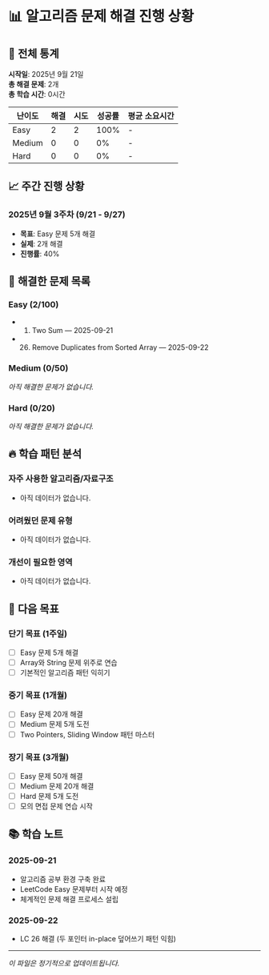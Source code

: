 # 📊 알고리즘 문제 해결 진행 상황

## 🎯 전체 통계

**시작일**: 2025년 9월 21일  
**총 해결 문제**: 2개  
**총 학습 시간**: 0시간  

| 난이도 | 해결 | 시도 | 성공률 | 평균 소요시간 |
|--------|------|------|--------|---------------|
| Easy   | 2    | 2    | 100%   | -             |
| Medium | 0    | 0    | 0%     | -             |
| Hard   | 0    | 0    | 0%     | -             |

## 📈 주간 진행 상황

### 2025년 9월 3주차 (9/21 - 9/27)
- **목표**: Easy 문제 5개 해결
- **실제**: 2개 해결
- **진행률**: 40%

## 📝 해결한 문제 목록

### Easy (2/100)
- 1. Two Sum — 2025-09-21
- 26. Remove Duplicates from Sorted Array — 2025-09-22

### Medium (0/50)  
*아직 해결한 문제가 없습니다.*

### Hard (0/20)
*아직 해결한 문제가 없습니다.*

## 🔥 학습 패턴 분석

### 자주 사용한 알고리즘/자료구조
- 아직 데이터가 없습니다.

### 어려웠던 문제 유형
- 아직 데이터가 없습니다.

### 개선이 필요한 영역
- 아직 데이터가 없습니다.

## 🎯 다음 목표

### 단기 목표 (1주일)
- [ ] Easy 문제 5개 해결
- [ ] Array와 String 문제 위주로 연습
- [ ] 기본적인 알고리즘 패턴 익히기

### 중기 목표 (1개월)
- [ ] Easy 문제 20개 해결
- [ ] Medium 문제 5개 도전
- [ ] Two Pointers, Sliding Window 패턴 마스터

### 장기 목표 (3개월)
- [ ] Easy 문제 50개 해결
- [ ] Medium 문제 20개 해결
- [ ] Hard 문제 5개 도전
- [ ] 모의 면접 문제 연습 시작

## 📚 학습 노트

### 2025-09-21
- 알고리즘 공부 환경 구축 완료
- LeetCode Easy 문제부터 시작 예정
- 체계적인 문제 해결 프로세스 설립
### 2025-09-22
- LC 26 해결 (두 포인터 in-place 덮어쓰기 패턴 익힘)

---

*이 파일은 정기적으로 업데이트됩니다.*
